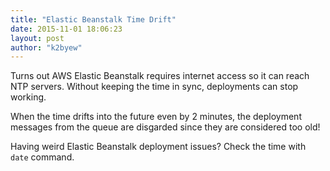 ```yaml
---
title: "Elastic Beanstalk Time Drift"
date: 2015-11-01 18:06:23
layout: post
author: "k2byew"
---
```

Turns out AWS Elastic Beanstalk requires internet access so it can reach NTP servers. Without keeping the time in sync, deployments can stop working.

When the time drifts into the future even by 2 minutes, the deployment messages from the queue are disgarded since they are considered too old!

Having weird Elastic Beanstalk deployment issues? Check the time with `date` command.
